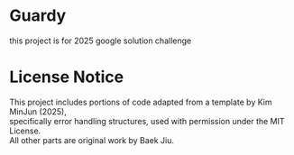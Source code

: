 
# Guardy
this project is for 2025 google solution challenge

# License Notice  
This project includes portions of code adapted from a template by Kim MinJun (2025),  
specifically error handling structures, used with permission under the MIT License.  
All other parts are original work by Baek Jiu.